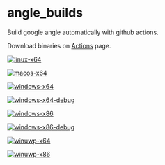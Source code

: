 # angle_builds

Build google angle automatically with github actions.

Download binaries on [Actions](https://github.com/xiaozhuai/angle_builds/actions) page.


[![linux-x64](https://github.com/xiaozhuai/angle_builds/actions/workflows/linux-x64.yml/badge.svg)](https://github.com/xiaozhuai/angle_builds/actions/workflows/linux-x64.yml)

[![macos-x64](https://github.com/xiaozhuai/angle_builds/actions/workflows/macos-x64.yml/badge.svg)](https://github.com/xiaozhuai/angle_builds/actions/workflows/macos-x64.yml)

[![windows-x64](https://github.com/xiaozhuai/angle_builds/actions/workflows/windows-x64.yml/badge.svg)](https://github.com/xiaozhuai/angle_builds/actions/workflows/windows-x64.yml)

[![windows-x64-debug](https://github.com/xiaozhuai/angle_builds/actions/workflows/windows-x64-debug.yml/badge.svg)](https://github.com/xiaozhuai/angle_builds/actions/workflows/windows-x64-debug.yml)

[![windows-x86](https://github.com/xiaozhuai/angle_builds/actions/workflows/windows-x86.yml/badge.svg)](https://github.com/xiaozhuai/angle_builds/actions/workflows/windows-x86.yml)

[![windows-x86-debug](https://github.com/xiaozhuai/angle_builds/actions/workflows/windows-x86-debug.yml/badge.svg)](https://github.com/xiaozhuai/angle_builds/actions/workflows/windows-x86-debug.yml)

[![winuwp-x64](https://github.com/xiaozhuai/angle_builds/actions/workflows/winuwp-x64.yml/badge.svg)](https://github.com/xiaozhuai/angle_builds/actions/workflows/winuwp-x64.yml)

[![winuwp-x86](https://github.com/xiaozhuai/angle_builds/actions/workflows/winuwp-x86.yml/badge.svg)](https://github.com/xiaozhuai/angle_builds/actions/workflows/winuwp-x86.yml)

